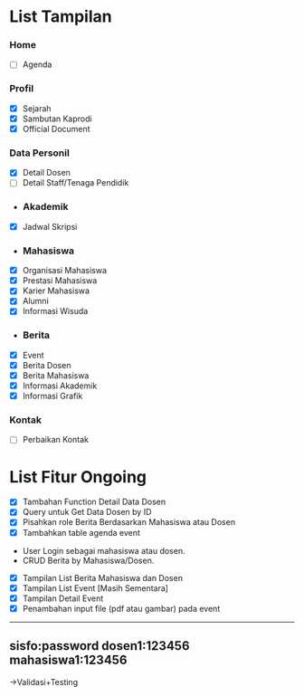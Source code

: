 # List Tampilan
### Home
- [ ] Agenda
### Profil
- [x] Sejarah
- [x] Sambutan Kaprodi
- [x] Official Document
### Data Personil
- [x] Detail Dosen
- [ ] Detail Staff/Tenaga Pendidik
- ### Akademik
- [x] Jadwal Skripsi
- ### Mahasiswa
- [x] Organisasi Mahasiswa
- [x] Prestasi Mahasiswa
- [x] Karier Mahasiswa
- [x] Alumni
- [x] Informasi Wisuda
- ### Berita
- [x] Event
- [x] Berita Dosen
- [x] Berita Mahasiswa
- [x] Informasi Akademik
- [x] Informasi Grafik
### Kontak
- [ ] Perbaikan Kontak


# List Fitur Ongoing
- [x] Tambahan Function Detail Data Dosen
- [x] Query untuk Get Data Dosen by ID
- [x] Pisahkan role Berita Berdasarkan Mahasiswa atau Dosen
- [x] Tambahkan table agenda event
- User Login sebagai mahasiswa atau dosen.
- CRUD Berita by Mahasiswa/Dosen.
- [x] Tampilan List Berita Mahasiswa dan Dosen
- [x] Tampilan List Event [Masih Sementara]
- [x] Tampilan Detail Event
- [x] Penambahan input file (pdf atau gambar) pada event
----
sisfo:password
dosen1:123456
mahasiswa1:123456
--------
->Validasi+Testing
